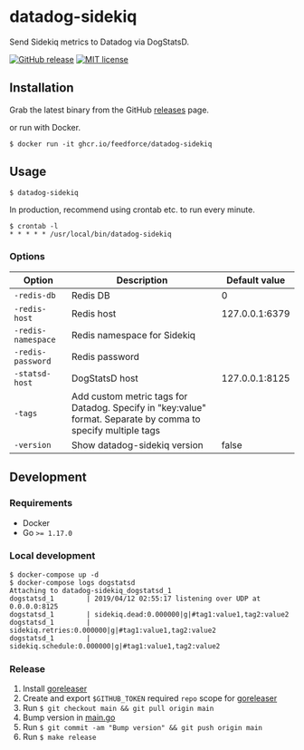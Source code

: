 # datadog-sidekiq

Send Sidekiq metrics to Datadog via DogStatsD.

[![GitHub release](https://img.shields.io/github/release/feedforce/datadog-sidekiq.svg?style=flat-square)](https://github.com/feedforce/datadog-sidekiq/releases)
[![MIT license](https://img.shields.io/github/license/feedforce/datadog-sidekiq.svg?style=flat-square)](https://github.com/feedforce/datadog-sidekiq/blob/main/LICENSE)

## Installation

Grab the latest binary from the GitHub [releases](https://github.com/feedforce/datadog-sidekiq/releases) page.

or run with Docker.

```
$ docker run -it ghcr.io/feedforce/datadog-sidekiq
```

## Usage

```
$ datadog-sidekiq
```

In production, recommend using crontab etc. to run every minute.

```
$ crontab -l
* * * * * /usr/local/bin/datadog-sidekiq
```

### Options

| Option | Description | Default value |
| --- | --- | --- |
| `-redis-db` | Redis DB | 0 |
| `-redis-host` | Redis host | 127.0.0.1:6379 |
| `-redis-namespace` | Redis namespace for Sidekiq | |
| `-redis-password` | Redis password | |
| `-statsd-host` | DogStatsD host | 127.0.0.1:8125 |
| `-tags` | Add custom metric tags for Datadog. Specify in \"key:value\" format. Separate by comma to specify multiple tags | |
| `-version` | Show datadog-sidekiq version | false |

## Development

### Requirements

* Docker
* Go `>= 1.17.0`

### Local development

```
$ docker-compose up -d
$ docker-compose logs dogstatsd
Attaching to datadog-sidekiq_dogstatsd_1
dogstatsd_1        | 2019/04/12 02:55:17 listening over UDP at  0.0.0.0:8125
dogstatsd_1        | sidekiq.dead:0.000000|g|#tag1:value1,tag2:value2
dogstatsd_1        | sidekiq.retries:0.000000|g|#tag1:value1,tag2:value2
dogstatsd_1        | sidekiq.schedule:0.000000|g|#tag1:value1,tag2:value2
```

### Release

1. Install [goreleaser](https://goreleaser.com/install/)
1. Create and export `$GITHUB_TOKEN` required `repo` scope for [goreleaser](https://goreleaser.com/quick-start/)
1. Run `$ git checkout main && git pull origin main`
1. Bump version in [main.go](https://github.com/feedforce/datadog-sidekiq/blob/main/main.go#L13)
1. Run `$ git commit -am "Bump version" && git push origin main`
1. Run `$ make release`
